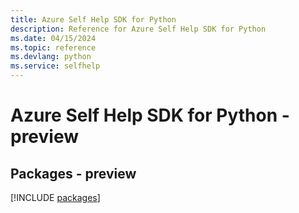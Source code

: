 ```yaml
---
title: Azure Self Help SDK for Python
description: Reference for Azure Self Help SDK for Python
ms.date: 04/15/2024
ms.topic: reference
ms.devlang: python
ms.service: selfhelp
---
```

# Azure Self Help SDK for Python - preview
## Packages - preview
[!INCLUDE [packages](self-help-index.md)]